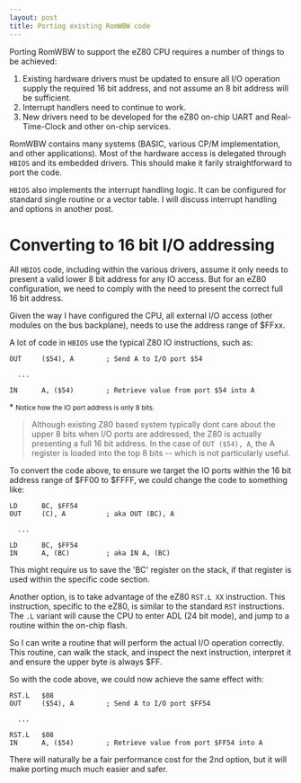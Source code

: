 ```yaml
---
layout: post
title: Porting existing RomWBW code
---
```


Porting RomWBW to support the eZ80 CPU requires a number of things to be achieved:

1. Existing hardware drivers must be updated to ensure all I/O operation supply the required 16 bit address, and not assume an 8 bit address will be sufficient.
2. Interrupt handlers need to continue to work.
3. New drivers need to be developed for the eZ80 on-chip UART and Real-Time-Clock and other on-chip services.

RomWBW contains many systems (BASIC, various CP/M implementation, and other applications).  Most of the hardware access is delegated through `HBIOS` and its embedded drivers.  This should make it farily straightforward to port the code.

`HBIOS` also implements the interrupt handling logic.  It can be configured for standard single routine or a vector table.  I will discuss interrupt handling and options in another post.

# Converting to 16 bit I/O addressing

All `HBIOS` code, including within the various drivers, assume it only needs to present a valid lower 8 bit address for any IO access.  But for an eZ80 configuration, we need to comply with the need to present the correct full 16 bit address.

Given the way I have configured the CPU, all external I/O access (other modules on the bus backplane), needs to use the address range of $FFxx.

A lot of code in `HBIOS` use the typical Z80 IO instructions, such as:

```
OUT     ($54), A        ; Send A to I/O port $54

  ...

IN      A, ($54)        ; Retrieve value from port $54 into A
```

\* <small>Notice how the IO port address is only 8 bits.</small>

> Although existing Z80 based system typically dont care about the upper 8 bits when I/O ports are addressed, the Z80 is actually presenting a full 16 bit address.  In the case of `OUT ($54), A`, the A register is loaded into the top 8 bits -- which is not particularly useful.

To convert the code above, to ensure we target the IO ports within the 16 bit address range of $FF00 to $FFFF, we could change the code to something like:

```
LD      BC, $FF54
OUT     (C), A          ; aka OUT (BC), A

  ...

LD      BC, $FF54
IN      A, (BC)         ; aka IN A, (BC)
```

This might require us to save the 'BC' register on the stack, if that register is used within the specific code section.


Another option, is to take advantage of the eZ80 `RST.L XX` instruction.  This instruction, specific to the eZ80, is similar to the standard `RST` instructions.  The `.L` variant will cause the CPU to enter ADL (24 bit mode), and jump to a routine within the on-chip flash.

So I can write a routine that will perform the actual I/O operation correctly.  This routine, can walk the stack, and inspect the next instruction, interpret it and ensure the upper byte is always $FF.

So with the code above, we could now achieve the same effect with:

```
RST.L   $08
OUT     ($54), A        ; Send A to I/O port $FF54

  ...

RST.L   $08
IN      A, ($54)        ; Retrieve value from port $FF54 into A
```

There will naturally be a fair performance cost for the 2nd option, but it will make porting much much easier and safer.


